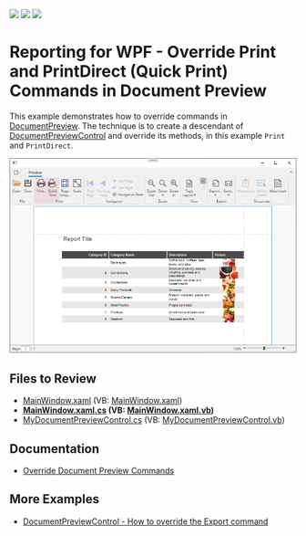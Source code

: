 <!-- default badges list -->
![](https://img.shields.io/endpoint?url=https://codecentral.devexpress.com/api/v1/VersionRange/128598055/2023.1)
[![](https://img.shields.io/badge/Open_in_DevExpress_Support_Center-FF7200?style=flat-square&logo=DevExpress&logoColor=white)](https://supportcenter.devexpress.com/ticket/details/E4631)
[![](https://img.shields.io/badge/📖_How_to_use_DevExpress_Examples-e9f6fc?style=flat-square)](https://docs.devexpress.com/GeneralInformation/403183)
<!-- default badges end -->
# Reporting for WPF - Override Print and PrintDirect (Quick Print) Commands in Document Preview


This example demonstrates how to override commands in [DocumentPreview](https://docs.devexpress.com/WPF/9697/controls-and-libraries/printing-exporting/concepts/document-preview). The technique is to create a descendant of [DocumentPreviewControl](https://docs.devexpress.com/WPF/DevExpress.Xpf.Printing.DocumentPreviewControl) and override its methods, in this example `Print` and `PrintDirect`.

![Reporting for WPF Document Preview Override Print and PrintDirect Commands](Images/screenshot.png)

## Files to Review

* [MainWindow.xaml](./CS/MinimalisticReportPreviewDemo/MainWindow.xaml) (VB: [MainWindow.xaml](./VB/MinimalisticReportPreviewDemo/MainWindow.xaml))
* **[MainWindow.xaml.cs](./CS/MinimalisticReportPreviewDemo/MainWindow.xaml.cs) (VB: [MainWindow.xaml.vb](./VB/MinimalisticReportPreviewDemo/MainWindow.xaml.vb))**
* [MyDocumentPreviewControl.cs](./CS/MinimalisticReportPreviewDemo/MyDocumentPreviewControl.cs) (VB: [MyDocumentPreviewControl.vb](./VB/MinimalisticReportPreviewDemo/MyDocumentPreviewControl.vb))

## Documentation

- [Override Document Preview Commands](https://docs.devexpress.com/XtraReports/115362/wpf-reporting/wpf-reporting-document-preview/api-and-customization/override-document-preview-commands)

## More Examples

- [DocumentPreviewControl - How to override the Export command](https://github.com/DevExpress-Examples/Reporting_documentpreviewcontrol-how-to-override-the-export-command-e4482)